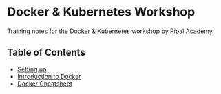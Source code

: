 # Docker & Kubernetes Workshop

Training notes for the Docker & Kubernetes workshop by Pipal Academy.

## Table of Contents

* [Setting up](setup.md)
* [Introduction to Docker](docker.md)
* [Docker Cheatsheet](docker-cheatsheet.md)
